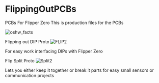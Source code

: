# FlippingOutPCBs
PCBs For Flipper Zero
This is production files for the PCBs




![oshw_facts](https://user-images.githubusercontent.com/72397478/233040526-0a087a48-6677-4b80-9a91-a793d1f8f3d0.svg)

Flipping out DIP Proto
![FLIP2](https://user-images.githubusercontent.com/72397478/233419786-9d1045fe-89fd-46ca-96fb-5eea4b0161b7.JPG)

For easy work interfacing DIPs with Flipper Zero

Flip Split Proto
![Split2](https://user-images.githubusercontent.com/72397478/233419936-a1eee1de-fbe2-41d8-81fd-53964b492f92.JPG)

Lets you either keep it together or break it parts for easy small sensors or communication projects

